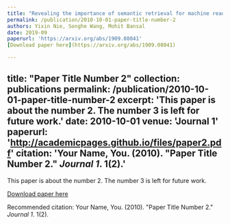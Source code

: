 ```yaml
---
title: "Revealing the importance of semantic retrieval for machine reading at scale"
permalink: /publication/2010-10-01-paper-title-number-2
authors: Yixin Nie, Songhe Wang, Mohit Bansal
date: 2019-09
paperurl: 'https://arxiv.org/abs/1909.08041'
[Download paper here](https://arxiv.org/abs/1909.08041)

---
```

title: "Paper Title Number 2"
collection: publications
permalink: /publication/2010-10-01-paper-title-number-2
excerpt: 'This paper is about the number 2. The number 3 is left for future work.'
date: 2010-10-01
venue: 'Journal 1'
paperurl: 'http://academicpages.github.io/files/paper2.pdf'
citation: 'Your Name, You. (2010). &quot;Paper Title Number 2.&quot; <i>Journal 1</i>. 1(2).'
---
This paper is about the number 2. The number 3 is left for future work.

[Download paper here](http://academicpages.github.io/files/paper2.pdf)

Recommended citation: Your Name, You. (2010). "Paper Title Number 2." <i>Journal 1</i>. 1(2).
